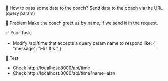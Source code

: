 💭 How to pass some data to the coach?
Send data to the coach via the URL (query param)

🎯 Problem
Make the coach greet us by name, if we send it in the request.

✅ Your Task
- Modify /api/time that accepts a query param name to respond like:
{ "message": "Hi <name>! It's <time>" }

🧪 Test
- Check http://localhost:8000/api/time
- Check http://localhost:8000/api/time?name=alan